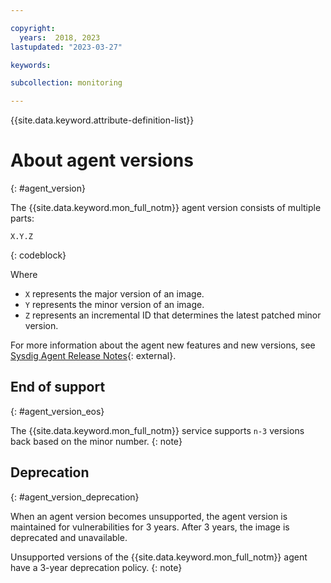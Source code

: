 ```yaml
---

copyright:
  years:  2018, 2023
lastupdated: "2023-03-27"

keywords:

subcollection: monitoring

---
```


{{site.data.keyword.attribute-definition-list}}


# About agent versions
{: #agent_version}

The {{site.data.keyword.mon_full_notm}} agent version consists of multiple parts:

```text
X.Y.Z
```
{: codeblock}

Where

- `X` represents the major version of an image.
- `Y` represents the minor version of an image.
- `Z` represents an incremental ID that determines the latest patched minor version.

For more information about the agent new features and new versions, see [Sysdig Agent Release Notes](https://docs.sysdig.com/en/docs/release-notes/sysdig-agent-release-notes/){: external}.

## End of support
{: #agent_version_eos}

The {{site.data.keyword.mon_full_notm}} service supports `n-3` versions back based on the minor number.
{: note}

## Deprecation
{: #agent_version_deprecation}

When an agent version becomes unsupported, the agent version is maintained for vulnerabilities for 3 years. After 3 years, the image is deprecated and unavailable.

Unsupported versions of the {{site.data.keyword.mon_full_notm}} agent have a 3-year deprecation policy.
{: note}
